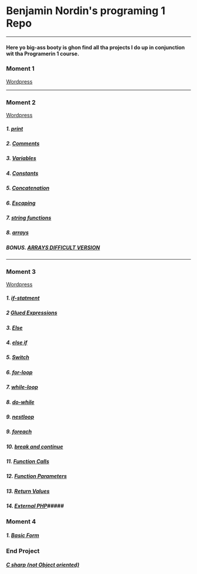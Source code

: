 #  Benjamin Nordin's programing 1 Repo #

***

#### Here yo big-ass booty is ghon find all tha projects I do up in conjunction wit tha Programerin 1 course. ####

### Moment 1 ###

[Wordpress](https://wp.benjaminnordin.se/)

___

### Moment 2 ###

[Wordpress](http://www.wp.benjaminnordin.se/upgifter/moment-2/)

##### 1. [print](./moment2/print.md) #####
##### 2. [Comments](./moment2/comments.md) #####
##### 3. [Variables](./moment2/variables.md) #####
##### 4. [Constants](./moment2/constants.md) #####
##### 5. [Concatenation](./moment2/concatenation.md) #####
##### 6. [Escaping](./moment2/escape.md) #####
##### 7. [string functions](./moment2/stringfunc.md) #####
##### 8. [arrays](./moment2/arrays.md) #####
##### BONUS. [ARRAYS DIFFICULT VERSION](./moment2/bonus.md) #####

---

### Moment 3 ###

[Wordpress](http://www.wp.benjaminnordin.se/upgifter/moment-3/)

##### 1. [if-statment](./moment3/if.md) #####
##### 2 [Glued Expressions](./moment3/ifconc.md) ####
##### 3. [Else](./moment3/else.md) #####
##### 4. [else if](./moment3/elseif.md) #####
##### 5. [Switch](./moment3/switch.md) #####
##### 6. [for-loop](./moment3/for-loop.md) #####
##### 7. [while-loop](./moment3/while-loop.md) #####
##### 8. [do-while](./moment3/do-while.md) #####
##### 9. [nestloop](./moment3/nestloop.md) #####
##### 9. [foreach](./moment3/foreach.md) #####
##### 10. [break and continue](./moment3/breakandcontinue.md) #####
##### 11. [Function Calls](./moment3/functioncalls.md) #####
##### 12. [Function Parameters](./moment3/functionparam.md) #####
##### 13. [Return Values](./moment3/return.md) #####
##### 14. [External PHP](./moment3/external/external.md)#####

### Moment 4 ###

##### 1. [Basic Form](./moment4/baseform.md) #####

### End Project ###

##### [C sharp (not Object oriented)](./final/csharpnoo.md) #####
